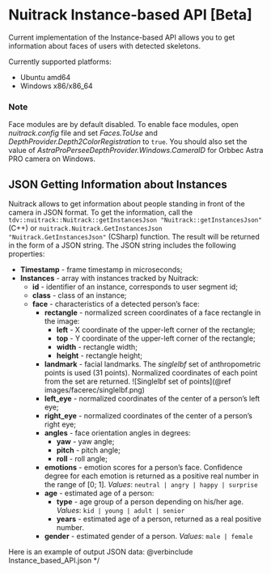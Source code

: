# Nuitrack Instance-based API [Beta]

Current implementation of the Instance-based API allows you to get information about faces of users with detected skeletons.

Currently supported platforms:
* Ubuntu amd64
* Windows x86/x86_64

### Note
Face modules are by default disabled. To enable face modules, open *nuitrack.config* file and set *Faces.ToUse* and *DepthProvider.Depth2ColorRegistration* to `true`.
You should also set the value of *AstraProPerseeDepthProvider.Windows.CameraID* for Orbbec Astra PRO camera on Windows.

## JSON Getting Information about Instances

Nuitrack allows to get information about people standing in front of the camera in JSON format. To get the information, call the ```tdv::nuitrack::Nuitrack::getInstancesJson "Nuitrack::getInstancesJson"``` (C++) or ```nuitrack.Nuitrack.GetInstancesJson "Nuitrack.GetInstancesJson"``` (CSharp) function. The result will be returned in the form of a JSON string.
The JSON string includes the following properties:

* **Timestamp** - frame timestamp in microseconds;
* **Instances** - array with instances tracked by Nuitrack:
     * **id** - identifier of an instance, corresponds to user segment id;
     * **class** - class of an instance;
     * **face** - characteristics of a detected person’s face:
          * **rectangle** - normalized screen coordinates of a face rectangle in the image:
              * **left** - X coordinate of the upper-left corner of the rectangle;
              * **top** - Y coordinate of the upper-left corner of the rectangle;
              * **width** - rectangle width;
              * **height** - rectangle height;
          * **landmark** - facial landmarks. The *singlelbf* set of anthropometric points is used (31 points). Normalized coordinates of each point from the set are returned. ![Singlelbf set of points](@ref images/facerec/singlelbf.png)
          * **left_eye** - normalized coordinates of the center of a person’s left eye;
          * **right_eye** - normalized coordinates of the center of a person’s right eye;
          * **angles** - face orientation angles in degrees:
              * **yaw** - yaw angle;
              * **pitch** - pitch angle;
              * **roll** - roll angle;
          * **emotions** - emotion scores for a person’s face. Confidence degree for each emotion is returned as a positive real number in the range of [0; 1]. *Values*: `neutral | angry | happy | surprise`
          * **age** - estimated age of a person:
              * **type** - age group of a person depending on his/her age. <i>Values</i>: `kid | young | adult | senior`
              * **years** - estimated age of a person, returned as a real positive number.
          * **gender** - estimated gender of a person. <i>Values</i>: `male | female`

Here is an example of output JSON data:
@verbinclude Instance_based_API.json
*/

